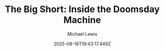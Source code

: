 ---
title: "The Big Short: Inside the Doomsday Machine"
date: "2025-08-16T19:43:17.449Z"
author: "Michael Lewis"
read_year: "NO"
recommendation: '3'
url: /bookshelf/the-big-short-inside-the-doomsday-machine
---